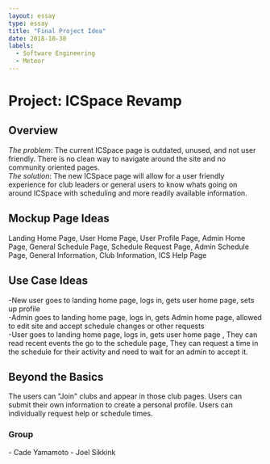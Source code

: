 ```yaml
---
layout: essay
type: essay
title: "Final Project Idea"
date: 2018-10-30
labels:
  - Software Engineering
  - Meteor
---
```

<h1> Project: ICSpace Revamp </h1>

<h2>Overview</h2>
<i>The problem</i>: The current ICSpace page is outdated, unused, and not user friendly. There is no clean way to navigate around the site and no community oriented pages.<br>
<i>The solution</i>: The new ICSpace page will allow for a user friendly experience for club leaders or general users to know whats going on around ICSpace with scheduling and more readily available information. 

<h2>Mockup Page Ideas</h2>
Landing Home Page, User Home Page, User Profile Page, Admin Home Page, General Schedule Page, Schedule Request Page, Admin Schedule Page, General Information, Club Information, ICS Help Page

<h2>Use Case Ideas</h2>
-New user goes to landing home page, logs in, gets user home page, sets up profile <br>
-Admin goes to landing home page, logs in, gets Admin home page, allowed to edit site and accept schedule changes or other requests <br>
-User goes to landing home page, logs in, gets user home page , They can read recent events the go to the schedule page, They can request a time in the schedule for their activity and need to wait for an admin to accept it.

<h2>Beyond the Basics</h2>
The users can "Join" clubs and appear in those club pages. Users can submit their own information to create a personal profile. Users can individually request help or schedule times.

<h3>Group</h3>
- Cade Yamamoto
- Joel Sikkink
